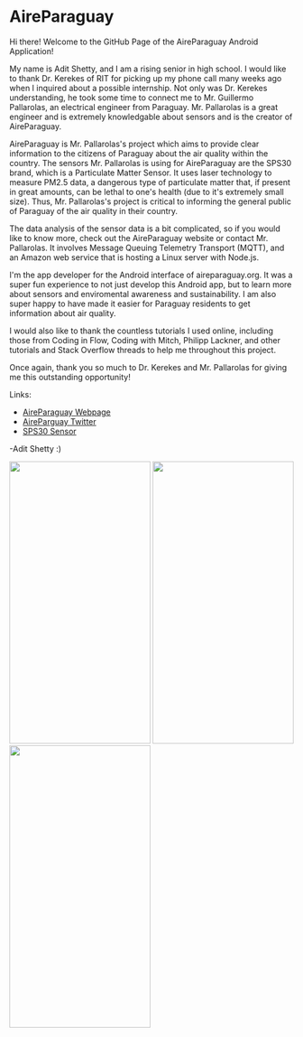 # AireParaguay


Hi there! Welcome to the GitHub Page of the AireParaguay Android Application! 

My name is Adit Shetty, and I am a rising senior in high school. I would like to thank Dr. Kerekes of RIT for picking up my phone call many weeks ago when I inquired about a possible internship. Not only was Dr. Kerekes understanding, he took some time to connect me to Mr. Guillermo Pallarolas, an electrical engineer from Paraguay. Mr. Pallarolas is a great engineer and is extremely knowledgable about sensors and is the creator of AireParaguay. 

AireParaguay is Mr. Pallarolas's project which aims to provide clear information to the citizens of Paraguay about the air quality within the country. The sensors Mr. Pallarolas is using for AireParaguay are the SPS30 brand, which is a Particulate Matter Sensor. It uses laser technology to measure PM2.5 data, a dangerous type of particulate matter that, if present in great amounts, can be lethal to one's health (due to it's extremely small size). Thus, Mr. Pallarolas's project is critical to informing the general public of Paraguay of the air quality in their country. 

The data analysis of the sensor data is a bit complicated, so if you would like to know more,  check out the AireParaguay website or contact Mr. Pallarolas. It involves Message Queuing Telemetry Transport (MQTT), and an Amazon web service that is hosting a Linux server with Node.js. 

I'm the app developer for the Android interface of aireparaguay.org. It was a super fun experience to not just develop this Android app, but to learn more about sensors and enviromental awareness and sustainability. I am also super happy to have made it easier for Paraguay residents to get information about air quality. 

I would also like to thank the countless tutorials I used online, including those from Coding in Flow, Coding with Mitch, Philipp Lackner, and other tutorials and Stack Overflow threads to help me throughout this project.

Once again, thank you so much to Dr. Kerekes and Mr. Pallarolas for giving me this outstanding opportunity!

Links:

- [AireParaguay Webpage](https://aireparaguay.org/)
- [AireParguay Twitter](https://twitter.com/aireparaguay?ref_src=twsrc%5Egoogle%7Ctwcamp%5Eserp%7Ctwgr%5Eauthor)
- [SPS30 Sensor](https://www.sensirion.com/en/environmental-sensors/particulate-matter-sensors-pm25/)


 -Adit Shetty :) 



<img src = "https://user-images.githubusercontent.com/77937577/128277082-edc563d7-fc62-43c3-8153-b40594681fa0.png" width = "250" height = "500">
<img src = "https://user-images.githubusercontent.com/77937577/128277083-94b98d0c-ac66-4f0c-8769-dc8e8899d9e7.png" width = "250" height = "500">
<img src = "https://user-images.githubusercontent.com/77937577/128277084-5a10c64f-3e30-468f-8d51-196f2f75da89.png" width = "250" height = "500">

